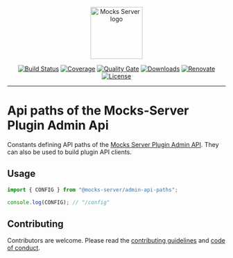 <p align="center"><a href="https://mocks-server.org" target="_blank" rel="noopener noreferrer"><img width="120" src="https://www.mocks-server.org/img/logo_120.png" alt="Mocks Server logo"></a></p>

<p align="center">
  <a href="https://github.com/mocks-server/main/actions?query=workflow%3Abuild+branch%3Amaster"><img src="https://github.com/mocks-server/main/workflows/build/badge.svg?branch=master" alt="Build Status"></a>
  <a href="https://codecov.io/gh/mocks-server/main"><img src="https://codecov.io/gh/mocks-server/main/branch/master/graph/badge.svg?token=2S8ZR55AJV" alt="Coverage"></a>
  <a href="https://sonarcloud.io/project/overview?id=mocks-server_main_admin-api-paths"><img src="https://sonarcloud.io/api/project_badges/measure?project=mocks-server_main_admin-api-paths&metric=alert_status" alt="Quality Gate"></a>
  <a href="https://www.npmjs.com/package/@mocks-server/admin-api-paths"><img src="https://img.shields.io/npm/dm/@mocks-server/admin-api-paths.svg" alt="Downloads"></a>
  <a href="https://renovatebot.com"><img src="https://img.shields.io/badge/renovate-enabled-brightgreen.svg" alt="Renovate"></a>
  <a href="https://github.com/mocks-server/main/blob/master/packages/admin-api-paths/LICENSE"><img src="https://img.shields.io/npm/l/@mocks-server/admin-api-paths.svg" alt="License"></a>
</p>

---

# Api paths of the Mocks-Server Plugin Admin Api

Constants defining API paths of the [Mocks Server Plugin Admin API][plugin-admin-api-url]. They can also be used to build plugin API clients.

## Usage

```js
import { CONFIG } from "@mocks-server/admin-api-paths";

console.log(CONFIG); // "/config"
```

## Contributing

Contributors are welcome.
Please read the [contributing guidelines](.github/CONTRIBUTING.md) and [code of conduct](.github/CODE_OF_CONDUCT.md).

[plugin-admin-api-url]: https://github.com/mocks-server/plugin-admin-api
